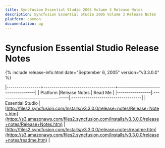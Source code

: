 ```yaml
---
title: Syncfusion Essential Studio 2005 Volume 3 Release Notes  
description: Syncfusion Essential Studio 2005 Volume 3 Release Notes  
platform: common
documentation: ug
---
```


# Syncfusion Essential Studio Release Notes  

{% include release-info.html date="September 6, 2005"  version="v3.3.0.0" %} 

|-----------------+------------------------------------+------------------------------------|
|   Platform      |Release Notes                       | Read Me                            |
|-----------------|:-----------------------------------|:-----------------------------------|
| Essential Studio  | [http://files2.syncfusion.com/Installs/v3.3.0.0/release+notes/Release+Notes.htm](https://s3.amazonaws.com/files2.syncfusion.com/Installs/v3.3.0.0/release+notes/Release+Notes.htm) | [http://files2.syncfusion.com/Installs/v3.3.0.0/release+notes/readme.htm](https://s3.amazonaws.com/files2.syncfusion.com/Installs/v3.3.0.0/release+notes/readme.htm) |



